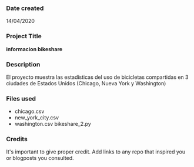 ### Date created
14/04/2020

### Project Title
**informacion bikeshare**

### Description
El proyecto muestra las estadísticas del uso de bicicletas compartidas en 3 ciudades de Estados Unidos (Chicago, Nueva York y Washington)
### Files used
* chicago.csv
* new_york_city.csv
* washington.csv bikeshare_2.py

### Credits
It's important to give proper credit. Add links to any repo that inspired you or blogposts you consulted.
